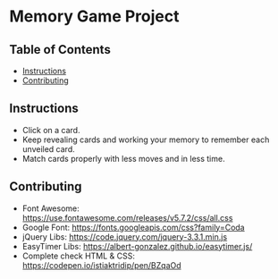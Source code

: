# Memory Game Project


## Table of Contents

* [Instructions](#instructions)
* [Contributing](#contributing)

## Instructions

- Click on a card.
- Keep revealing cards and working your memory to remember each unveiled card.
- Match cards properly with less moves and in less time.


## Contributing

- Font Awesome: https://use.fontawesome.com/releases/v5.7.2/css/all.css  
- Google Font: https://fonts.googleapis.com/css?family=Coda
- jQuery Libs: https://code.jquery.com/jquery-3.3.1.min.js
- EasyTimer Libs: https://albert-gonzalez.github.io/easytimer.js/
- Complete check HTML & CSS: https://codepen.io/istiaktridip/pen/BZqaOd 
